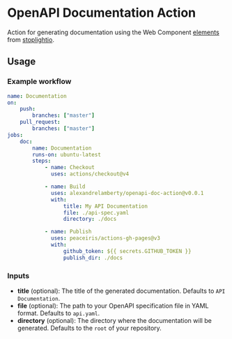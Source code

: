 # OpenAPI Documentation Action

Action for generating documentation using the Web Component
[elements](https://github.com/stoplightio/elements) from
[stoplightio](https://github.com/stoplightio/).

## Usage

### Example workflow

```yaml
name: Documentation
on: 
    push:
        branches: ["master"]
    pull_request:
        branches: ["master"]
jobs:
    doc:
        name: Documentation
        runs-on: ubuntu-latest
        steps:
            - name: Checkout
              uses: actions/checkout@v4

            - name: Build
              uses: alexandrelamberty/openapi-doc-action@v0.0.1
              with:
                  title: My API Documentation
                  file: ./api-spec.yaml
                  directory: ./docs

            - name: Publish
              uses: peaceiris/actions-gh-pages@v3
              with:
                  github_token: ${{ secrets.GITHUB_TOKEN }}
                  publish_dir: ./docs
```

### Inputs

- **title** (optional): The title of the generated documentation. Defaults to
  `API Documentation`.
- **file** (optional): The path to your OpenAPI specification file in YAML
  format. Defaults to `api.yaml`.
- **directory** (optional): The directory where the documentation will be
  generated. Defaults to the `root` of your repository.
